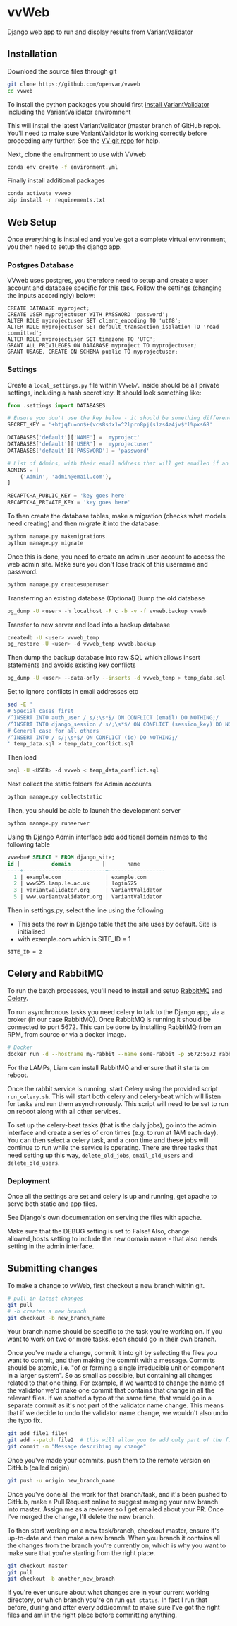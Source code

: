 # vvWeb

Django web app to run and display results from VariantValidator

## Installation

Download the source files through git

```bash
git clone https://github.com/openvar/vvweb
cd vvweb
```

To install the python packages you should first [install VariantValidator](https://github.com/openvar/variantValidator/blob/master/docs/INSTALLATION.md) including the VariantValidator enviromnent

This will install the latest VariantValidator (master branch of GitHub repo). You'll need to make sure VariantValidator is
working correctly before proceeding any further. See the [VV git repo](https://github.com/openvar/variantValidator) for help.


Next, clone the environment to use with VVweb
```bash
conda env create -f environment.yml
```

Finally install additional packages
```bash
conda activate vvweb
pip install -r requirements.txt
```

## Web Setup

Once everything is installed and you've got a complete virtual environment, you then need to setup the django app.

### Postgres Database

VVweb uses postgres, you therefore need to setup and create a user account and database specific for this task.
Follow the settings (changing the inputs accordingly) below:

```postgresql
CREATE DATABASE myproject;
CREATE USER myprojectuser WITH PASSWORD 'password';
ALTER ROLE myprojectuser SET client_encoding TO 'utf8';
ALTER ROLE myprojectuser SET default_transaction_isolation TO 'read committed';
ALTER ROLE myprojectuser SET timezone TO 'UTC';
GRANT ALL PRIVILEGES ON DATABASE myproject TO myprojectuser;
GRANT USAGE, CREATE ON SCHEMA public TO myprojectuser;
```

### Settings

Create a `local_settings.py` file within `VVweb/`. Inside should be all private settings, including a hash secret key. It should look something like:

```python
from .settings import DATABASES

# Ensure you don't use the key below - it should be something different!
SECRET_KEY = '+htjqfu=nn$+(vcs8sdx1=^2lprn8pj(s1zs4z4jv$*l%pxs68'

DATABASES['default']['NAME'] = 'myproject'
DATABASES['default']['USER'] = 'myprojectuser'
DATABASES['default']['PASSWORD'] = 'password'

# List of Admins, with their email address that will get emailed if an error is reported.
ADMINS = [
    ('Admin', 'admin@email.com'),
]

RECAPTCHA_PUBLIC_KEY = 'key goes here'
RECAPTCHA_PRIVATE_KEY = 'key goes here'

```

To then create the database tables, make a migration (checks what models need creating) and then migrate it into the database.

```bash
python manage.py makemigrations
python manage.py migrate
```

Once this is done, you need to create an admin user account to access the web admin site. Make sure you don't lose track
of this username and password.

```bash
python manage.py createsuperuser
```

Transferring an existing database (Optional)
Dump the old database
```bash
pg_dump -U <user> -h localhost -F c -b -v -f vvweb.backup vvweb
```

Transfer to new server and load into a backup database
```bash
createdb -U <user> vvweb_temp
pg_restore -U <user> -d vvweb_temp vvweb.backup
```

Then dump the backup database into raw SQL which allows insert statements and avoids existing key conflicts
```bash
pg_dump -U <user> --data-only --inserts -d vvweb_temp > temp_data.sql
```

Set to ignore conflicts in email addresses etc
```bash 
sed -E '                                                               
# Special cases first
/^INSERT INTO auth_user / s/;\s*$/ ON CONFLICT (email) DO NOTHING;/
/^INSERT INTO django_session / s/;\s*$/ ON CONFLICT (session_key) DO NOTHING;/
# General case for all others
/^INSERT INTO / s/;\s*$/ ON CONFLICT (id) DO NOTHING;/
' temp_data.sql > temp_data_conflict.sql
```

Then load 
```bash
psql -U <USER> -d vvweb < temp_data_conflict.sql
```
 
Next collect the static folders for Admin accounts
```bash
python manage.py collectstatic
```

Then, you should be able to launch the development server

```bash
python manage.py runserver
```

Using th Django Admin interface add additional domain names to the following table

```sql
vvweb=# SELECT * FROM django_site;
id |          domain          |       name
----+--------------------------+------------------
  1 | example.com              | example.com
  2 | www525.lamp.le.ac.uk     | login525
  3 | variantvalidator.org     | VariantValidator
  5 | www.variantvalidator.org | VariantValidator
```
Then in settings.py, select the line using the following 
- This sets the row in Django table that the site uses by default. Site is initialised 
- with example.com which is SITE_ID = 1

`SITE_ID = 2`

## Celery and RabbitMQ

To run the batch processes, you'll need to install and setup [RabbitMQ](https://www.rabbitmq.com/download.html) and [Celery](http://docs.celeryproject.org/en/latest/index.html).

To run asynchronous tasks you need celery to talk to the Django app, via a broker (in our case RabbitMQ).
Once RabbitMQ is running it should be connected to port 5672. This can be done by installing RabbitMQ from an RPM, from source or via a docker image.

```bash
# Docker 
docker run -d --hostname my-rabbit --name some-rabbit -p 5672:5672 rabbitmq
```

For the LAMPs, Liam can install RabbitMQ and ensure that it starts on reboot.

Once the rabbit service is running, start Celery using the provided script `run_celery.sh`. 
This will start both celery and celery-beat which will listen for tasks and run them asynchronously.
This script will need to be set to run on reboot along with all other services.

To set up the celery-beat tasks (that is the daily jobs), go into the admin interface and create a series of cron times (e.g. to run at 1AM each day).
You can then select a celery task, and a cron time and these jobs will continue to run while the service is operating.
There are three tasks that need setting up this way, `delete_old_jobs`, `email_old_users` and `delete_old_users`. 

### Deployment

Once all the settings are set and celery is up and running, get apache to serve both static and app files.

See Django's own documentation on serving the files with apache.
 
Make sure that the DEBUG setting
is set to False! Also, change allowed_hosts setting to include the new domain name - that also needs setting in the admin interface.

## Submitting changes

To make a change to vvWeb, first checkout a new branch within git.

```bash
# pull in latest changes
git pull
# -b creates a new branch
git checkout -b new_branch_name
```

Your branch name should be specific to the task you're working on. If you want to work on two or more tasks, each should go in their own branch.

Once you've made a change, commit it into git by selecting the files you want to commit, and then making the commit with a message.
Commits should be atomic, i.e. "of or forming a single irreducible unit or component in a larger system". So as small as possible, but containing all changes
related to that one thing. For example, if we wanted to change the name of the validator we'd make one commit that contains that change in all the relevant files. 
If we spotted a typo at the same time, that would go in a separate commit as it's not part of the validator name change.
This means that if we decide to undo the validator name change, we wouldn't also undo the typo fix.

```bash
git add file1 file4
git add --patch file2  # this will allow you to add only part of the file
git commit -m "Message describing my change"
```

Once you've made your commits, push them to the remote version on GitHub (called origin)

```bash
git push -u origin new_branch_name
```

Once you've done all the work for that branch/task, and it's been pushed to GitHub, make a Pull Request
online to suggest merging your new branch into master. Assign me as a reviewer so I get emailed about your PR. Once I've merged the change,
I'll delete the new branch.

To then start working on a new task/branch, checkout master, ensure it's up-to-date and then make a new branch.
When you branch it contains all the changes from the branch you're currently on, which is why you want to make sure
that you're starting from the right place.

```bash
git checkout master
git pull
git checkout -b another_new_branch
```

If you're ever unsure about what changes are in your current working directory, or
which branch you're on run `git status`. In fact I run that before, during and after every
add/commit to make sure I've got the right files and am in the right place before committing anything.
